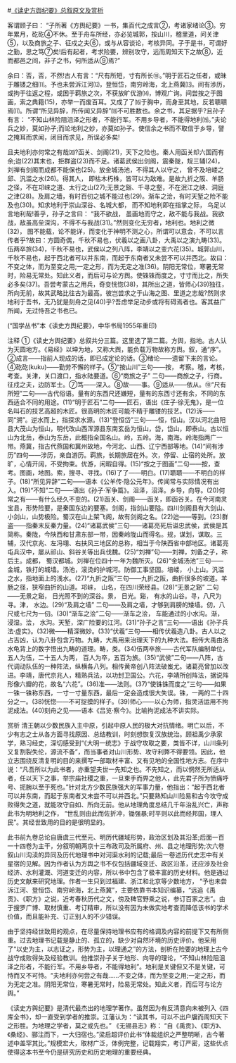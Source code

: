 #[《读史方舆纪要》总叙原文及赏析](https://www.vrrw.net/wx/14290.html)

客谓顾子曰： “子所著《方舆纪要》一书，集百代之成言②，考诸家绪论③。穷年累月，矻矻④不休。至于舟车所经，亦必览城郭，按山川，稽里道，问关津⑤，以及商旅之子、征戍之夫⑥，或与从容谈论，考核异同。子于是书，可谓好之勤，思之笃⑦矣!后有起者，考求险要，辨别攻守，远而周知天下之故⑧，近而都邑之间，非子之书，何所适从⑨焉?”

余曰：否，否，不然!古人有言：“尺有所短，寸有所长⑩。”明于匠石之任者，或昧于雕镂之细⑾。予也未尝泝江河⑿，登恒岱，南穷岭海，北上燕冀⒀。间有涉历，或拘于往返之程，或困于羁旅之次，不获放旷优游⒁，博观广询。间尝按之于图画，索之典籍(15)，亦举一而废百耳。又成了了⒃于胸中，而身至其地，反若聩聩焉⒄。所谓“所见异辞，所传闻又异辞”⒅不可胜数也。余之书，其足据乎?且孙子有言： “不知山林险阻沮泽之形者，不能行军。不用乡导者，不能得地利⒆。”夫论兵之妙，莫如孙子;而论地利之妙，亦莫如孙子。使信余之书而不取信于乡导，譬之掩耳而求闻，闭目而求见，所误必多矣!

且夫地利亦何常之有哉⒇?函关、剑阁(21)，天下之险也。秦人用函关却六国而有余;迨(22)其末也，拒群盗(23)而不足。诸葛武侯出剑阁，震秦陇，规三辅(24)，刘禅有剑阁而成都不能保也(25)。放金城汤池，不得其人以守之， 曾不及培嵝之邱、汎滥之水(26)。得其人， 即枯木朽株，皆可以为敌难。是故九折之阪、羊肠之径，不在邛崃之道、太行之山(27);无景之谿、千寻之壑，不在泯江之峡、洞庭之津(28)。及肩之墙，有时百仞之城不能过也(29)。渐车之浍，有时天堑之险不能及也(30)。知求地利于崇山深谷、名城大都， 而不知地利即在指掌之际， 乌足以言地利哉!善乎，孙子之言曰： “我不欲战， 虽画地而守之，敌不能与我战。我欲战，敌虽高垒深沟，不得不与我战(31)。”然则变化无穷者，地利也。地利之微(32)， 图不能载，论不能详，而变化于神明不测之心，所谓可以意会，不可以言传者乎?故曰：方圆奇偶，千秋不易也，伏羲以之画八卦，大禹以之演九畴(33)。伍两卒旅(34)，千秋不易也，武侯以之列八阵，李靖以之变六花(35)。城郭山川，千秋不易也，起于西北者可以并东南，而起于东南者又未尝不可以并西北。故曰：不变之体，而为至变之用;一定之形，而为无定之准(36)。阴阳无常位，寒暑无常时，险易无常处。知此义者，而后可与论方舆。使铢铢而度之，寸寸而比之，所失必多矣(37)。吾尝考蒙古之用兵，奇变恍惚(38)，其所出之道，皆师心(39)独往，所向无前，故其武略比往古为最高。彼岂尝求之于山海之图、里道之志哉?然则求地利于吾书，无乃犹是刻舟之见(40)乎?吾虑举足动步或将有碍焉者也。客其益广所闻，无过恃吾之书也已。

(“国学丛书”本《读史方舆纪要》，中华书局1955年重印)



注释 ①《读史方舆纪要》总叙共分三篇。这里选了第二篇。方舆，指地。古人认为天圆地方。《易经》以坤为地，又称大舆，能负载万物故称方舆。叙，通“序”。②成言——指前人现成的话，即已成定论的话。③绪论——遗留下来的言论。④矻矻(kuku)——勤劳不懈的样子。⑤“按山川”三句——按， 考察。稽，考核，考查。关津，关口渡口，指水陆要道。⑥“商旅之子” 二句——商旅之子，行商。征戍之夫，边防军士。⑦笃——深入。⑧故——事。⑨适从——依从。⑩“尺有所短”二句——古代俗语。量有的东西尺还嫌短，量有的东西寸还有余，不同的东西适合不同的用途。(11)“明于匠石”二句——匠石，语出《庄子·徐无鬼》，是一位名叫石的技艺高超的木匠。很高明的木匠可能不精于雕镂的技艺。(12)泝——同“溯”。逆水而上，指探求水源。(13)“登恒岱”三句——恒，恒山。汉以河北曲阳县大茂山为恒山，明代改山西浑源县东南玄岳为恒山，岱，岱山，即泰山。古以恒山为北岳，泰山为东岳，此概指全国名山。岭，五岭。海，南海。岭海指两广一带。燕冀，指古代燕国和冀州故地，今河北、山西、辽宁西部等地。(14)“间有涉历”四句——涉历，亲自游历。羁旅，长期旅居在外。次，停留、止宿的处所。放旷，心情开阔，不受拘束。优游，闲暇自得。(15)“按之于图画”二句——按，查考。图画，地图。索，搜寻、寻找。(16)了了——明白。(17)聩聩——不明白的样子。(18)“所见异辞”二句——语本《公羊传·隐公元年》。传闻常与实际情况有出入。(19)“不知”二句——语出《孙子·军争篇》。沮泽，沼泽。乡导，向导。(20)何常之有——有什么经久不变的。(21)函关、剑阁——函关，即函谷关。在今河南灵宝县，形势险要，是秦国东边的要塞。剑阁，指剑山要隘。四川剑阁县有大剑山、小剑山，山势极险。蜀汉在山上架飞阁，故有剑阁之名。(22)迨——等到。(23)群盗——指秦末反秦力量。(24)“诸葛武侯”三句——诸葛亮死后谥忠武侯，武侯是其简称。秦陇，今陕西和甘肃东部一带，因秦岭陇山而得名。规，谋划，谋取。三辅，汉代京兆、左冯翊、右扶风三地区的总称，相当于今陕西省中部地区。诸葛亮屯兵汉中，屡从祁山、斜谷关等出兵伐魏。(25)“刘禅”句——刘禅，刘备之子，称后主。成都， 蜀汉都城。刘禅在位四十一年为魏所灭。(26)“金城汤池”三句——金城，铁打的城墙。汤池，滚烫的护城河。防御工事坚固。培嵝， 小上山。汎滥之水，指地面上的浅水。(27)“九折之阪”三句——九折之阪，曲折很多的坡道。羊肠之径，狭窄曲折的山道。邛崃， 山名，在四川荣经县。(28)“无景之谿” 二句——无景之谿， 日光照不到的深谷。景， 日光。谿， 有水的山谷。寻，八尺为寻。津， 水边。(29)“及肩之墙” 二句——及肩之墙，才够到肩膀的矮墙。仞，八尺或七尺为一仞。(30)“渐车之浍”二句——渐车之浍， 车能通过的小水沟。渐， 浸湿。浍， 水沟。天堑，深广险要的江河。(31)“孙子之言”三句——语出《孙子兵法·虚实》。(32)微——精深微妙。(33)“伏羲”三句——相传伏羲造八卦。古人以之占吉凶，认为八卦包含万物。九畴，大禹用来治理天下的九种大法。相传大禹由洛水龟背上的数字悟出九畴的道理。畴，类。(34)伍两卒旅——古代军队编制单位，五人为伍，二十五人为两， 百人为卒，五百为旅。(35)“武侯”二句——八阵，古代调动队伍的一种阵法，纵横各八列。相传黄帝创八阵法破蚩尤。诸葛亮曾加以改进。李靖，唐代京兆人，精熟兵法，以功封卫国公。六花，李靖所创阵法，据说阵形像六瓣的花，故名“六花”。(36)准——法则。(37)“使铢铢而度之”三句——如果一铢一铢称东西，一寸一寸量东西，最后一定会造成很大失误。铢，一两的二十四分之一。(38)恍惚——不可捉摸的样子。(39)师心——以心为师，指灵活运用不拘泥成法。(40)刻舟之见——语本《吕览·察今》。比喻拘泥成法不讲实际。

赏析 清王朝以少数民族入主中原，引起中原人民的极大对抗情绪。明亡以后，不少有志之士从各方面寻找原因、总结教训，时刻想恢复汉族统治。顾祖禹少承家学，熟习经史，深切感受到“《大明一统志》于战守攻取之要，类皆不详，山川条列又复割裂失伦，源流不备”，而当事者对山川形势、攻守利弊不得要领。因此，他立志围绕反清复明的目的来撰写一部取材丰富、又有见地的全国性地方志。在序中说：“凡吾所以为此书者，亦重望夫世一先知之也。不先知之，而以惘然无所适从者，任以天下之事，举宗庙社稷之重，一旦束手而畀之他人，此先君子所为愤痛呼号、扼腕以至于死也。”针对北方少数民族强大的军事力量，他指出：“起于西北者可以并东南，而起于东南者又未尝不可以并西北。”只要熟知山川险易和古今攻守成败得失之道，就能攻守自如、所向无前。他从地理角度总结几千年治乱兴亡，声称此书为明地利之作， “世乱则由此而佐折冲，锄强暴;时平则以此而经邦国，理人民”。其经世致用的目的是很明显的。

此书前九卷总论自唐虞三代至元、明历代疆域形势，政治区划及其沿革;后面一百一十四卷为主干，分叙明朝两京十三布政司及所属府、州、县之地理形势;次六卷叙山川沟渎的异同及历代地理书中对河渠水利的记载;最后一卷述历代史志中有关星宿的见解。因为作者认为方舆之书不仅包括疆域变迁、政区沿革，还应涉及社会经济、水利灌溉、河道变迁的内容，所以书中包含了极丰富的历史材料。他是通过历史文献来研究地理。作者一生只到过福建、浙江和北京等少数地方， “予也未尝泝江河、登恒岱、南穷岭海，北上燕冀”，主要依靠书本知识编纂，“远追《禹贡》、《职方》之说，近考春秋历代之文，傍及稗官野乘之说，参订百家之志”。由于搜罗广博、取材慎重、考订精审，所以没有因为未做实地考查而降低该书的学术价值，而且能补充、订正别人的不少错误。

由于坚持经世致用的观点，在尽量保持地理书应有的格调及内容的前提下又有所侧重。过去地理书记载是静止的、孤立的，缺少对自然环境的历史评价。他采用了“以史为主，以志证之，形势为主，以理通之”的方法，剖析在险要的地理上古今战守成败得失及经验教训。他推崇孙子关于地形、向导的理论，“不知山林险阻沮泽之形者，不能行军。不用乡导者，不能得地利”。地利是关键但又不是关键，可恃而又不可恃。“夫地利亦何尝之有哉……不变之体，而为至变之用;一定之形，而为无定之准。阴阳无常位，寒暑无常时，险易无常处。知此义者，而后可与论方舆。”

《读史方舆纪要》是清代最杰出的地理学著作。虽然因为有反清意向未被列入《四库全书》，却一直受到学者的推崇。江藩认为：“读其书，可以不出户牖而周知天下之形胜。为地理之学者，莫之或先也。” 《无锡县志》称： “自《禹贡》、《职方》、《桑经》、郦注而下，一大归宿也。”梁启超评价此书“体裁组织之严整明晰，古今著述中盖罕其比。”规模宏大，取材广泛，体例完整，记载翔实，考订严密，这些优点使得这本书至今仍是研究历史和历史地理的重要经典。


